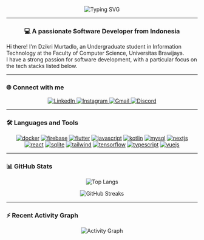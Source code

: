 <p align="center">
  <img
    src="https://readme-typing-svg.demolab.com?font=Fira+Code&weight=500&size=24&pause=1500&duration=2500&color=00D8FE&center=true&vCenter=true&width=800&lines=Hi%2C+I'm+Dzikri+Murtadlo;Building+Mobile%2C+Front-End%2C+and+Back-End+Solutions!%F0%9F%9A%80"
    alt="Typing SVG" />
</p>

---

<h3 align="center">💻 A passionate Software Developer from Indonesia</h3>

Hi there! I'm Dzikri Murtadlo, an Undergraduate student in Information Technology at the Faculty of Computer Science, Universitas Brawijaya.  
I have a strong passion for software development, with a particular focus on the tech stacks listed below.

---

### 🌐 Connect with me  

<p align="center">
  <a href="https://linkedin.com/in/dzikri-murtadlo" target="_blank">
    <img src="https://img.shields.io/badge/LinkedIn-0A66C2?style=for-the-badge&logo=linkedin&logoColor=white" alt="LinkedIn"/>
  </a>
  <a href="https://instagram.com/dzikrrim" target="_blank">
    <img src="https://img.shields.io/badge/Instagram-E4405F?style=for-the-badge&logo=instagram&logoColor=white" alt="Instagram"/>
  </a>
  <a href="mailto:dzikrimurtadlo@gmail.com" target="_blank">
    <img src="https://img.shields.io/badge/Gmail-D14836?style=for-the-badge&logo=gmail&logoColor=white" alt="Gmail"/>
  </a>
  <a href="https://discord.com/users/yourid" target="_blank">
    <img src="https://img.shields.io/badge/Discord-5865F2?style=for-the-badge&logo=discord&logoColor=white" alt="Discord"/>
  </a>
</p>


---

### 🛠️ Languages and Tools
<p align="center">
  <a href="https://www.docker.com/" target="_blank"><img src="https://skillicons.dev/icons?i=docker" alt="docker" /></a>
  <a href="https://firebase.google.com/" target="_blank"><img src="https://skillicons.dev/icons?i=firebase" alt="firebase" /></a>
  <a href="https://flutter.dev" target="_blank"><img src="https://skillicons.dev/icons?i=flutter" alt="flutter" /></a>
  <a href="https://developer.mozilla.org/en-US/docs/Web/JavaScript" target="_blank"><img src="https://skillicons.dev/icons?i=js" alt="javascript" /></a>
  <a href="https://kotlinlang.org" target="_blank"><img src="https://skillicons.dev/icons?i=kotlin" alt="kotlin" /></a>
  <a href="https://www.mysql.com/" target="_blank"><img src="https://skillicons.dev/icons?i=mysql" alt="mysql" /></a>
  <a href="https://nextjs.org/" target="_blank"><img src="https://skillicons.dev/icons?i=nextjs" alt="nextjs" /></a>
  <a href="https://reactjs.org/" target="_blank"><img src="https://skillicons.dev/icons?i=react" alt="react" /></a>
  <a href="https://www.sqlite.org/" target="_blank"><img src="https://skillicons.dev/icons?i=sqlite" alt="sqlite" /></a>
  <a href="https://tailwindcss.com/" target="_blank"><img src="https://skillicons.dev/icons?i=tailwind" alt="tailwind" /></a>
  <a href="https://www.tensorflow.org" target="_blank"><img src="https://skillicons.dev/icons?i=tensorflow" alt="tensorflow" /></a>
  <a href="https://www.typescriptlang.org/" target="_blank"><img src="https://skillicons.dev/icons?i=ts" alt="typescript" /></a>
  <a href="https://vuejs.org/" target="_blank"><img src="https://skillicons.dev/icons?i=vue" alt="vuejs" /></a>
</p>

---

### 📊 GitHub Stats
<p align="center">
  <img src="https://github-readme-stats.vercel.app/api/top-langs?username=dzikrimr&show_icons=true&locale=en&layout=compact&theme=tokyonight" alt="Top Langs" />
</p>

<p align="center">
  <img src="https://nirzak-streak-stats.vercel.app?user=dzikrimr&theme=tokyonight" alt="GitHub Streaks" />
</p>

---

### ⚡ Recent Activity Graph
<p align="center">
  <img src="https://github-readme-activity-graph.vercel.app/graph?username=dzikrimr&theme=tokyo-night" alt="Activity Graph" />
</p>
